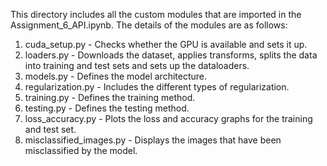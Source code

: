 This directory includes all the custom modules that are imported in the Assignment_6_API.ipynb. The details of the modules are as follows:
1. cuda_setup.py - Checks whether the GPU is available and sets it up.
2. loaders.py - Downloads the dataset, applies transforms, splits the data into training and test sets and sets up the dataloaders.
3. models.py - Defines the model architecture.
4. regularization.py - Includes the different types of regularization.
5. training.py - Defines the training method.
6. testing.py - Defines the testing method.
7. loss_accuracy.py - Plots the loss and accuracy graphs for the training and test set.
8. misclassified_images.py - Displays the images that have been misclassified by the model.
